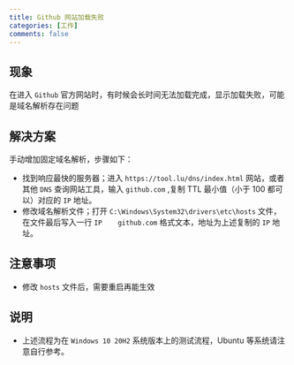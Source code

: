 ```yaml
---
title: Github 网站加载失败
categories: [工作]
comments: false
---
```


## 现象
在进入 `Github` 官方网站时，有时候会长时间无法加载完成，显示加载失败，可能是域名解析存在问题

## 解决方案
手动增加固定域名解析，步骤如下：

* 找到响应最快的服务器；进入 `https://tool.lu/dns/index.html` 网站，或者其他 `DNS` 查询网站工具，输入 `github.com` ,复制 TTL 最小值（小于 100 都可以）对应的 `IP` 地址。
* 修改域名解析文件；打开 `‪C:\Windows\System32\drivers\etc\hosts` 文件，在文件最后写入一行 `IP    github.com` 格式文本，地址为上述复制的 `IP` 地址。

## 注意事项

* 修改 `hosts` 文件后，需要重启再能生效

## 说明
* 上述流程为在 `Windows 10 20H2` 系统版本上的测试流程，Ubuntu 等系统请注意自行参考。


